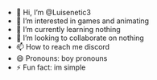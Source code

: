 - 👋 Hi, I’m @Luisenetic3
- 👀 I’m interested in games and animating
- 🌱 I’m currently learning nothing
- 💞️ I’m looking to collaborate on nothing
- 📫 How to reach me discord
- 😄 Pronouns: boy pronouns
- ⚡ Fun fact: im simple

<!---
Luisenetic3/Luisenetic3 is a ✨ special ✨ repository because its `README.md` (this file) appears on your GitHub profile.
You can click the Preview link to take a look at your changes.
--->

